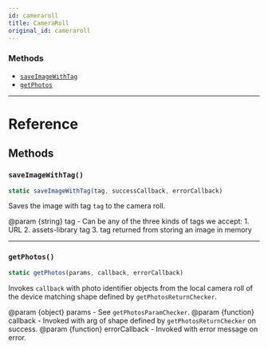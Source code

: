 ```yaml
---
id: cameraroll
title: CameraRoll
original_id: cameraroll
---
```


### Methods

- [`saveImageWithTag`](cameraroll.md#saveimagewithtag)
- [`getPhotos`](cameraroll.md#getphotos)

---

# Reference

## Methods

### `saveImageWithTag()`

```jsx
static saveImageWithTag(tag, successCallback, errorCallback)
```

Saves the image with tag `tag` to the camera roll.

@param {string} tag - Can be any of the three kinds of tags we accept: 1. URL 2. assets-library tag 3. tag returned from storing an image in memory

---

### `getPhotos()`

```jsx
static getPhotos(params, callback, errorCallback)
```

Invokes `callback` with photo identifier objects from the local camera roll of the device matching shape defined by `getPhotosReturnChecker`.

@param {object} params - See `getPhotosParamChecker`. @param {function} callback - Invoked with arg of shape defined by `getPhotosReturnChecker` on success. @param {function} errorCallback - Invoked with error message on error.
